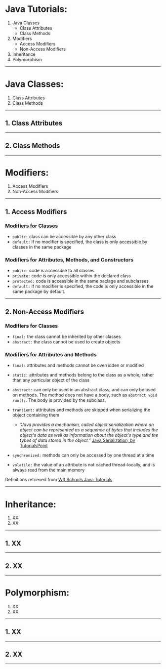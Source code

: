 # Java Tutorials:
1. Java Classes
    * Class Attributes
    * Class Methods
3. Modifiers
    * Access Modifiers
    * Non-Access Modifiers
4. Inheritance
5. Polymorphism
---
# Java Classes:
1. Class Attributes
2. Class Methods
---
## 1. Class Attributes

---
## 2. Class Methods

---
# Modifiers: 
1. Access Modifiers
2. Non-Access Modifiers
---
## 1. Access Modifiers

### Modifiers for Classes
* ```public:``` class can be accessible by any other class
* ```default:``` if no modifier is specified, the class is only accessible by classes in the same package

### Modifiers for Attributes, Methods, and Constructors
* ```public:``` code is accessible to all classes
* ```private:``` code is only accessible within the declared class
* ```protected:``` code is accessible in the same paclage and subclasses
* ```default:``` if no modifier is specified, the code is only accessible in the same package by default.
---
## 2. Non-Access Modifiers

### Modifiers for Classes
* ```final:``` the class cannot be inherited by other classes
* ```abstract:``` the class cannot be used to create objects

### Modifiers for Attributes and Methods
* ```final:``` attributes and methods cannot be overridden or modified
* ```static:``` attributes and methods belong to the class as a whole, rather than any particular object of the class
* ```abstract:``` can only be used in an abstract class, and can only be used on methods.  The method does not have a body, such as ```abstract void run();```.  The body is provided by the subclass.
* ```transient:``` attributes and methods are skipped when serializing the object containing them
    
    * *"Java provides a mechanism, called object serialization where an object can be represented as a sequence of bytes that includes the object's data as well as information about the object's type and the types of data stored in the object."*
    [Java Serialization, by TutorialsPoint](https://www.tutorialspoint.com/java/java_serialization.htm)
* ```synchronized:``` methods can only be accessed by one thread at a time
* ```volatile:``` the value of an attribute is not cached thread-locally, and is always read from the main memory

Definitions retrieved from [W3 Schools Java Tutorials](https://www.w3schools.com/java/default.asp)

---
# Inheritance:
1. XX
2. XX
---
## 1. XX

---
## 2. XX

---
# Polymorphism:
1. XX
2. XX
---
## 1. XX

---
## 2. XX

---
